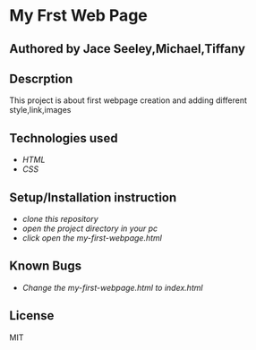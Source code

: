 # My Frst Web Page

## Authored by Jace Seeley,Michael,Tiffany

## Descrption
This project is about first webpage creation and adding different style,link,images

## Technologies used
* _HTML_
* _CSS_


## Setup/Installation instruction
* _clone this repository_
* _open the project directory in your pc_
* _click open the my-first-webpage.html_


## Known Bugs
* _Change the my-first-webpage.html to index.html_


## License
MIT